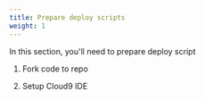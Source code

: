 ```yaml
---
title: Prepare deploy scripts
weight: 1
---
```


In this section, you'll need to prepare deploy script

1. Fork code to repo  

2. Setup Cloud9 IDE
